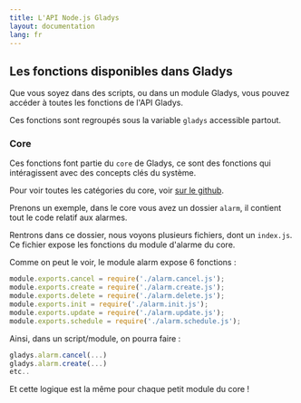 ```yaml
---
title: L'API Node.js Gladys
layout: documentation
lang: fr
---
```


## Les fonctions disponibles dans Gladys

Que vous soyez dans des scripts, ou dans un module Gladys, vous pouvez accéder à toutes les fonctions de l'API Gladys.

Ces fonctions sont regroupés sous la variable `gladys` accessible partout.

### Core

Ces fonctions font partie du `core` de Gladys, ce sont des fonctions qui intéragissent avec des concepts clés du système. 

Pour voir toutes les catégories du core, voir [sur le github](https://github.com/GladysProject/Gladys/tree/v3/api/core).

Prenons un exemple, dans le core vous avez un dossier `alarm`, il contient tout le code relatif aux alarmes.

Rentrons dans ce dossier, nous voyons plusieurs fichiers, dont un `index.js`. Ce fichier expose les fonctions du module d'alarme du core.

Comme on peut le voir, le module alarm expose 6 fonctions : 

```javascript
module.exports.cancel = require('./alarm.cancel.js');
module.exports.create = require('./alarm.create.js');
module.exports.delete = require('./alarm.delete.js');
module.exports.init = require('./alarm.init.js');
module.exports.update = require('./alarm.update.js');
module.exports.schedule = require('./alarm.schedule.js');
```

Ainsi, dans un script/module, on pourra faire : 

```javascript
gladys.alarm.cancel(...)
gladys.alarm.create(...)
etc..
```

Et cette logique est la même pour chaque petit module du core !